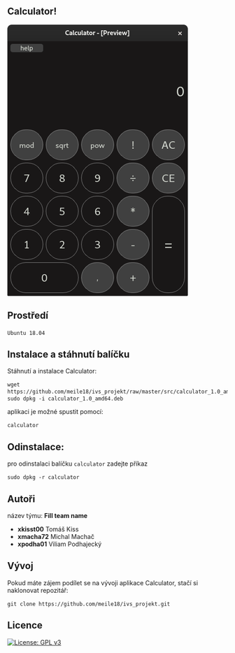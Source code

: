 Calculator!
--------
![Image of Calculator](https://github.com/meile18/ivs_projekt/blob/master/screenshot.png)

Prostředí
---------
`Ubuntu 18.04`


Instalace a stáhnutí balíčku
---------
Stáhnutí a instalace Calculator:

    wget https://github.com/meile18/ivs_projekt/raw/master/src/calculator_1.0_amd64.deb
    sudo dpkg -i calculator_1.0_amd64.deb

aplikaci je možné spustit pomocí:

    calculator

Odinstalace:
------
pro odinstalaci balíčku `calculator` zadejte příkaz

    sudo dpkg -r calculator

Autoři
------

název týmu: <strong>Fill team name</strong>

- <strong>xkisst00</strong> Tomáš Kiss
- <strong>xmacha72</strong> Michal Machač
- <strong>xpodha01</strong> Viliam Podhajecký


Vývoj
------
Pokud máte zájem podílet se na vývoji aplikace Calculator, stačí si naklonovat repozitář:

    git clone https://github.com/meile18/ivs_projekt.git

Licence
-------

[![License: GPL v3](https://img.shields.io/badge/License-GPLv3-blue.svg)](https://www.gnu.org/licenses/gpl-3.0)


